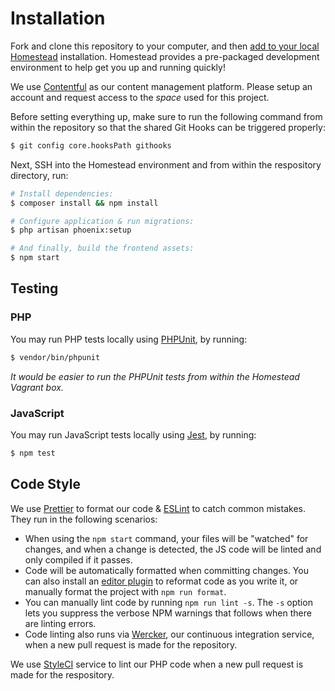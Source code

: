 # Installation

Fork and clone this repository to your computer, and then [add to your local Homestead](https://github.com/DoSomething/communal-docs/tree/master/Homestead) installation. Homestead provides a pre-packaged development environment to help get you up and running quickly!

We use [Contentful](https://www.contentful.com/) as our content management platform. Please setup an account and request access to the _space_ used for this project.

Before setting everything up, make sure to run the following command from within the repository so that the shared Git Hooks can be triggered properly:

```bash
$ git config core.hooksPath githooks
```

Next, SSH into the Homestead environment and from within the respository directory, run:

```bash
# Install dependencies:
$ composer install && npm install

# Configure application & run migrations:
$ php artisan phoenix:setup

# And finally, build the frontend assets:
$ npm start
```

## Testing

### PHP

You may run PHP tests locally using [PHPUnit](https://github.com/sebastianbergmann/phpunit), by running:

```bash
$ vendor/bin/phpunit
```

_It would be easier to run the PHPUnit tests from within the Homestead Vagrant box._

### JavaScript

You may run JavaScript tests locally using [Jest](https://github.com/facebook/jest), by running:

```bash
$ npm test
```

## Code Style

We use [Prettier](https://prettier.io/) to format our code & [ESLint](http://eslint.org/) to catch common mistakes. They run in the following scenarios:

* When using the `npm start` command, your files will be "watched" for changes, and when a change is detected, the JS code will be linted and only compiled if it passes.
* Code will be automatically formatted when committing changes. You can also install an [editor plugin](https://prettier.io/docs/en/editors.html) to reformat code as you write it, or manually format the project with `npm run format`.
* You can manually lint code by running `npm run lint -s`. The `-s` option lets you suppress the verbose NPM warnings that follows when there are linting errors.
* Code linting also runs via [Wercker](http://www.wercker.com/), our continuous integration service, when a new pull request is made for the repository.

We use [StyleCI](https://styleci.io/repos/75642790) service to lint our PHP code when a new pull request is made for the respository.
